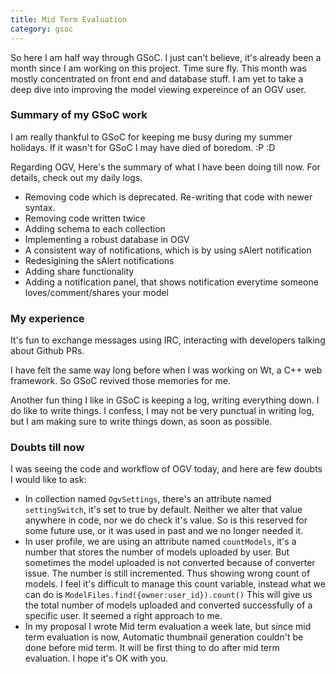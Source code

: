 ```yaml
---
title: Mid Term Evaluation
category: gsoc
---
```


<p class="lead">
So here I am half way through GSoC. I just can't believe, it's already been a month since I am working on this project. Time sure fly.
This month was mostly concentrated on front end and database stuff. I am yet to take a deep dive into improving the model viewing expereince of an OGV user.
</p>

<h3>Summary of my GSoC work</h3>
<p>I am really thankful to GSoC for keeping me busy during my summer holidays. If it wasn't for GSoC I may have died of boredom. :P :D </p>
<p>Regarding OGV, Here's the summary of what I have been doing till now. For details, check out my daily logs.</p>
<ul>
<li>Removing code which is deprecated. Re-writing that code with newer syntax.</li>
<li>Removing code written twice</li>
<li>Adding schema to each collection</li>
<li>Implementing a robust database in OGV</li>
<li>A consistent way of notifications, which is by using sAlert notification</li>
<li>Redesigining the sAlert notifications </li>
<li>Adding share functionality</li>
<li>Adding a notification panel, that shows notification everytime someone loves/comment/shares your model</li>
</ul>

<h3>My experience</h3>
<p>It's fun to exchange messages using IRC, interacting with developers talking about Github PRs.</p>
<p>I have felt the same way long before when I was working on Wt, a C++ web framework. So GSoC revived those memories for me.</p>
<p>Another fun thing I like in GSoC is keeping a log, writing everything down. I do like to write things. I confess, I may not be very punctual in writing log, but I am making sure to write things down, as soon as possible.</p>

<h3>Doubts till now</h3>
<p>I was seeing the code and workflow of OGV today, and here are few doubts I would like to ask:</p>
<ul>
<li>In collection named <code>OgvSettings</code>, there's an attribute named <code>settingSwitch</code>, it's set to true by default. Neither we alter that value anywhere in code, nor we do check it's value. So is this reserved for some future use, or it was used in past and we no longer needed it.</li>
<li>In user profile, we are using an attribute named <code>countModels</code>, it's a number that stores the number of models uploaded by user. But sometimes the model uploaded is not converted because of converter issue. The number is still incremented. Thus showing wrong count of models. I feel it's difficult to manage this count variable, instead what we can do is <code>ModelFiles.find({owner:user_id}).count()</code> This will give us the total number of models uploaded and converted successfully of a specific user. It seemed a right approach to me.</li>
<li>In my proposal I wrote Mid term evaluation a week late, but since mid term evaluation is now, Automatic thumbnail generation couldn't be done before mid term. It will be first thing to do after mid term evaluation. I hope it's OK with you.</li>
</ul>
